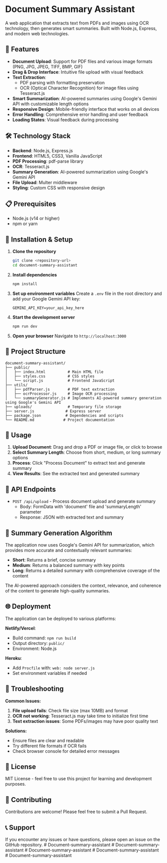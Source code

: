 # Document Summary Assistant

A web application that extracts text from PDFs and images using OCR technology, then generates smart summaries. Built with Node.js, Express, and modern web technologies.

## 🚀 Features

- **Document Upload**: Support for PDF files and various image formats (PNG, JPG, JPEG, TIFF, BMP, GIF)
- **Drag & Drop Interface**: Intuitive file upload with visual feedback
- **Text Extraction**: 
  - PDF parsing with formatting preservation
  - OCR (Optical Character Recognition) for image files using Tesseract.js
- **Smart Summarization**: AI-powered summaries using Google's Gemini API with customizable length options
- **Responsive Design**: Mobile-friendly interface that works on all devices
- **Error Handling**: Comprehensive error handling and user feedback
- **Loading States**: Visual feedback during processing

## 🛠️ Technology Stack

- **Backend**: Node.js, Express.js
- **Frontend**: HTML5, CSS3, Vanilla JavaScript
- **PDF Processing**: pdf-parse library
- **OCR**: Tesseract.js
- **Summary Generation**: AI-powered summarization using Google's Gemini API
- **File Upload**: Multer middleware
- **Styling**: Custom CSS with responsive design

## 📋 Prerequisites

- Node.js (v14 or higher)
- npm or yarn

## 🚀 Installation & Setup

1. **Clone the repository**
   ```bash
   git clone <repository-url>
   cd document-summary-assistant
   ```

2. **Install dependencies**
   ```bash
   npm install
   ```

3. **Set up environment variables**
   Create a `.env` file in the root directory and add your Google Gemini API key:
   ```
   GEMINI_API_KEY=your_api_key_here
   ```

4. **Start the development server**
   ```bash
   npm run dev
   ```

5. **Open your browser**
   Navigate to `http://localhost:3000`

## 📁 Project Structure

```
document-summary-assistant/
├── public/
│   ├── index.html          # Main HTML file
│   ├── styles.css          # CSS styles
│   └── script.js           # Frontend JavaScript
├── utils/
│   ├── pdfParser.js        # PDF text extraction
│   ├── ocrProcessor.js     # Image OCR processing
│   └── summaryGenerator.js # Implements AI-powered summary generation using Google's Gemini API
├── uploads/                # Temporary file storage
├── server.js              # Express server
├── package.json           # Dependencies and scripts
└── README.md             # Project documentation
```

## 🎯 Usage

1. **Upload Document**: Drag and drop a PDF or image file, or click to browse
2. **Select Summary Length**: Choose from short, medium, or long summary options
3. **Process**: Click "Process Document" to extract text and generate summary
4. **View Results**: See the extracted text and generated summary

## 🔧 API Endpoints

- `POST /api/upload` - Process document upload and generate summary
  - Body: FormData with 'document' file and 'summaryLength' parameter
  - Response: JSON with extracted text and summary

## 🎨 Summary Generation Algorithm

The application now uses Google's Gemini API for summarization, which provides more accurate and contextually relevant summaries:
- **Short**: Returns a brief, concise summary
- **Medium**: Returns a balanced summary with key points
- **Long**: Returns a detailed summary with comprehensive coverage of the content

The AI-powered approach considers the context, relevance, and coherence of the content to generate high-quality summaries.

## 🌐 Deployment

The application can be deployed to various platforms:

**Netlify/Vercel**: 
- Build command: `npm run build`
- Output directory: `public/`
- Environment: Node.js

**Heroku**:
- Add `Procfile` with: `web: node server.js`
- Set environment variables if needed

## 🐛 Troubleshooting

**Common Issues:**
1. **File upload fails**: Check file size (max 10MB) and format
2. **OCR not working**: Tesseract.js may take time to initialize first time
3. **Text extraction issues**: Some PDFs/images may have poor quality text

**Solutions:**
- Ensure files are clear and readable
- Try different file formats if OCR fails
- Check browser console for detailed error messages

## 📝 License

MIT License - feel free to use this project for learning and development purposes.

## 🤝 Contributing

Contributions are welcome! Please feel free to submit a Pull Request.

## 📞 Support

If you encounter any issues or have questions, please open an issue on the GitHub repository.
#   D o c u m e n t - s u m m a r y - a s s i s t a n t  
 #   D o c u m e n t - s u m m a r y - a s s i s t a n t  
 #   D o c u m e n t - s u m m a r y - a s s i s t a n t  
 #   D o c u m e n t - s u m m a r y - a s s i s t a n t  
 #   D o c u m e n t - s u m m a r y - a s s i s t a n t  
 